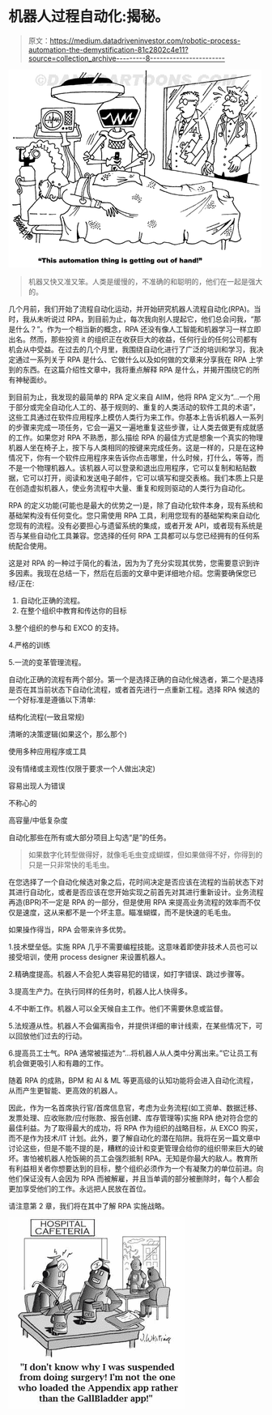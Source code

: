 # 机器人过程自动化:揭秘。

> 原文：<https://medium.datadriveninvestor.com/robotic-process-automation-the-demystification-81c2802c4e11?source=collection_archive---------8----------------------->

![](img/7bc68bf56ceea1b7ebd256bfb90b1c30.png)

> 机器又快又准又笨。人类是缓慢的，不准确的和聪明的，他们在一起是强大的。

几个月前，我们开始了流程自动化运动，并开始研究机器人流程自动化(RPA)。当时，我从未听说过 RPA，到目前为止，每次我向别人提起它，他们总会问我，“那是什么？”。作为一个相当新的概念，RPA 还没有像人工智能和机器学习一样立即出名。然而，那些投资 it 的组织正在收获巨大的收益，任何行业的任何公司都有机会从中受益。在过去的几个月里，我围绕自动化进行了广泛的培训和学习，我决定通过一系列关于 RPA 是什么、它做什么以及如何做的文章来分享我在 RPA 上学到的东西。在这篇介绍性文章中，我将重点解释 RPA 是什么，并揭开围绕它的所有神秘面纱。

到目前为止，我发现的最简单的 RPA 定义来自 AIIM，他将 RPA 定义为“…一个用于部分或完全自动化人工的、基于规则的、重复的人类活动的软件工具的术语”，这些工具通过在软件应用程序上模仿人类行为来工作。你基本上告诉机器人一系列的步骤来完成一项任务，它会一遍又一遍地重复这些步骤，让人类去做更有成就感的工作。如果您对 RPA 不熟悉，那么描绘 RPA 的最佳方式是想象一个真实的物理机器人坐在椅子上，按下与人类相同的按键来完成任务。这是一样的，只是在这种情况下，你有一个软件应用程序来告诉你点击哪里，什么时候，打什么，等等，而不是一个物理机器人。该机器人可以登录和退出应用程序，它可以复制和粘贴数据，它可以打开，阅读和发送电子邮件，它可以填写和提交表格。我们本质上只是在创造虚拟机器人，使业务流程中大量、重复和规则驱动的人类行为自动化。

RPA 的定义功能(可能也是最大的优势之一)是，除了自动化软件本身，现有系统和基础架构没有任何变化。您只需使用 RPA 工具，利用您现有的基础架构来自动化您现有的流程。没有必要担心与遗留系统的集成，或者开发 API，或者现有系统是否与某些自动化工具兼容。您选择的任何 RPA 工具都可以与您已经拥有的任何系统配合使用。

这是对 RPA 的一种过于简化的看法，因为为了充分实现其优势，您需要意识到许多因素。我现在总结一下，然后在后面的文章中更详细地介绍。您需要确保您已经/正在:

1.  自动化正确的流程。
2.  在整个组织中教育和传达你的目标

3.整个组织的参与和 EXCO 的支持。

4.严格的训练

5.一流的变革管理流程。

自动化正确的流程有两个部分。第一个是选择正确的自动化候选者，第二个是选择是否在其当前状态下自动化流程，或者首先进行一点重新工程。选择 RPA 候选的一个好标准是遵循以下清单:

结构化流程(一致且常规)

清晰的决策逻辑(如果这个，那么那个)

使用多种应用程序或工具

没有情绪或主观性(仅限于要求一个人做出决定)

容易出现人为错误

不称心的

高容量/中低复杂度

自动化那些在所有或大部分项目上勾选“是”的任务。

> 如果数字化转型做得好，就像毛毛虫变成蝴蝶，但如果做得不好，你得到的只是一只非常快的毛毛虫。

在您选择了一个自动化候选对象之后，花时间决定是否应该在流程的当前状态下对其进行自动化，或者是否应该在您开始实现之前首先对其进行重新设计。业务流程再造(BPR)不一定是 RPA 的一部分，但是使用 RPA 来提高业务流程的效率而不仅仅是速度，这从来都不是一个坏主意。瞄准蝴蝶，而不是快速的毛毛虫。

如果操作得当，RPA 会带来许多优势。

1.技术壁垒低。实施 RPA 几乎不需要编程技能。这意味着即使非技术人员也可以接受培训，使用 process designer 来设置机器人。

2.精确度提高。机器人不会犯人类容易犯的错误，如打字错误、跳过步骤等。

3.提高生产力。在执行同样的任务时，机器人比人快得多。

4.不中断工作。机器人可以全天候自主工作。他们不需要休息或监督。

5.法规遵从性。机器人不会偏离指令，并提供详细的审计线索，在某些情况下，可以回放他们过去的行动。

6.提高员工士气。RPA 通常被描述为“…将机器人从人类中分离出来。”它让员工有机会做更吸引人和有趣的工作。

随着 RPA 的成熟，BPM 和 AI & ML 等更高级的认知功能将会进入自动化流程，从而产生更智能、更高效的机器人。

因此，作为一名首席执行官/首席信息官，考虑为业务流程(如工资单、数据迁移、发票处理、应收账款/应付账款、报告创建、库存管理等)实施 RPA 绝对符合您的最佳利益。为了取得最大的成功，将 RPA 作为组织的战略目标，从 EXCO 购买，而不是作为技术/IT 计划。此外，要了解自动化的潜在陷阱。我将在另一篇文章中讨论这些，但是不能不提的是，糟糕的设计和变更管理会给你的组织带来巨大的破坏。害怕被机器人抢饭碗的员工会强烈抵制 RPA。无知是你最大的敌人。教育所有利益相关者你想要达到的目标，整个组织必须作为一个有凝聚力的单位前进。向他们保证没有人会因为 RPA 而被解雇，并且当单调的部分被删除时，每个人都会更加享受他们的工作。永远把人民放在首位。

请注意第 2 章，我们将在其中了解 RPA 实施战略。

![](img/01a5468f7d5d284d16477ebcc64a1587.png)
